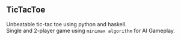 ## TicTacToe
Unbeatable tic-tac toe using python and haskell.<br/>
Single and 2-player game using `minimax algorithm` for AI Gameplay.
